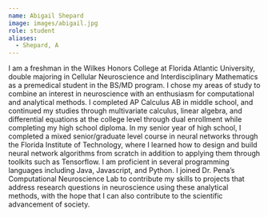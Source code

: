 ```yaml
---
name: Abigail Shepard
image: images/abigail.jpg
role: student
aliases:
  - Shepard, A
---
```


I am a freshman in the Wilkes Honors College at Florida Atlantic University, double majoring in Cellular Neuroscience and Interdisciplinary Mathematics as a premedical student in the BS/MD program.  I chose my areas of study to combine an interest in neuroscience with an enthusiasm for computational and analytical methods.  I completed AP Calculus AB in middle school, and continued my studies through multivariate calculus, linear algebra, and differential equations at the college level through dual enrollment while completing my high school diploma.  In my senior year of high school, I completed a mixed senior/graduate level course in neural networks through the Florida Institute of Technology, where I learned how to design and build neural network algorithms from scratch in addition to applying them through toolkits such as Tensorflow.  I am proficient in several programming languages including Java, Javascript, and Python.  I joined Dr. Pena’s Computational Neuroscience Lab to contribute my skills to projects that address research questions in neuroscience using these analytical methods, with the hope that I can also contribute to the scientific advancement of society.
